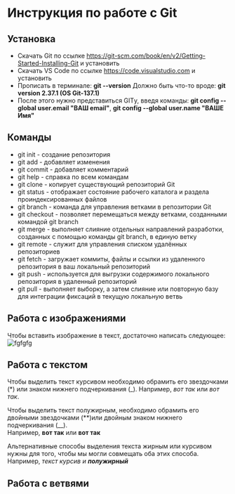 # Инструкция по работе с Git

## Установка

* Скачать Git по ссылке https://git-scm.com/book/en/v2/Getting-Started-Installing-Git и установить
* Скачать VS Code по ссылке https://code.visualstudio.com и установить
* Прописать в терминале:
__git --version__
Должно быть что-то вроде:
__git version 2.37.1 (OS Git-137.1)__
* После этого нужно представиться GITу, введя команды:
__git config --global user.email "ВАШ email"__, 
__git config --global user.name "ВАШЕ Имя"__

## Команды

* git init - создание репозитория
* git add - добавляет изменения
* git commit - добавляет комментарий
* git help - справка по всем командам
* git clone - копирует существующий репозиторий Git
* git status - отображает состояние рабочего каталога и раздела проиндексированных файлов
* git branch - команда для управления ветками в репозитории Git
* git checkout - позволяет перемещаться между ветками, созданными командой git branch
* git merge - выполняет слияние отдельных направлений разработки, созданных с помощью команды git branch, в единую ветку
* git remote - служит для управления списком удалённых репозиториев
* git fetch - загружает коммиты, файлы и ссылки из удаленного репозитория в ваш локальный репозиторий
* git push - используется для выгрузки содержимого локального репозитория в удаленный репозиторий
* git pull - выполняет выборку, а затем слияние или повторную базу для интеграции фиксаций в текущую локальную ветвь 

## Работа с изображениями
Чтобы вставить изображение в текст, достаточно написать следующее:
![fgfgfg](pig.jpg) 
## Работа с текстом 

Чтобы выделить текст курсивом необходимо обрамить его звездочками (*) или знаком нижнего подчеркивания (_). Например, *вот так* или _вот так_.

Чтобы выделить текст полужирным, необходимо обрамить его двойными звездочками (**)или двойным знаком нижнего подчеркивания (__).   
Например, **вот так** или __вот так__

Альтернативные способы выделения текста жирным или курсивом нужны для того, чтобы мы могли совмещать оба этих способа. Например, _текст курсив и **полужирный**_  

## Работа с ветвями

